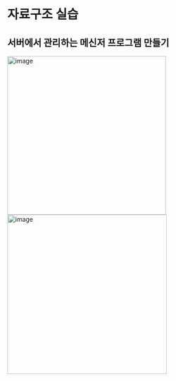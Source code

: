 # 자료구조 실습
## 서버에서 관리하는 메신저 프로그램 만들기

<img width="360" alt="image" src="https://user-images.githubusercontent.com/84065558/216537543-7b316935-94e3-4775-947e-599861e327f5.png">

<img width="362" alt="image" src="https://user-images.githubusercontent.com/84065558/216537203-0b4e6614-a349-4a5e-b39a-66a597249726.png">
